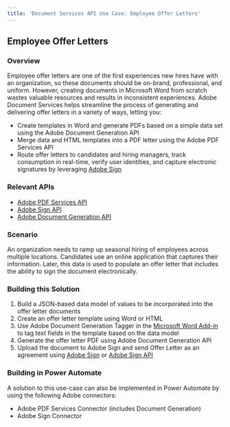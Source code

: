 ```yaml
---
title: 'Document Services API Use Case: Employee Offer Letters'
---
```


## Employee Offer Letters

### Overview

Employee offer letters are one of the first experiences new hires have with an organization, so these documents should be on-brand, professional, and uniform. However, creating documents in Microsoft Word from scratch wastes valuable resources and results in inconsistent experiences. Adobe Document Services helps streamline the process of generating and delivering offer letters in a variety of ways, letting you:

* Create templates in Word and generate PDFs based on a simple data set using the Adobe Document Generation API
* Merge data and HTML templates into a PDF letter using the Adobe PDF Services API
* Route offer letters to candidates and hiring managers, track consumption in real-time, verify user identities, and capture electronic signatures by leveraging [Adobe Sign](https://acrobat.adobe.com/us/en/sign.html)

### Relevant APIs

* [Adobe PDF Services API](/src/pages/apis/pdf-services.md)
* [Adobe Sign API](https://www.adobe.io/apis/documentcloud/sign.html)
* [Adobe Document Generation API](/src/pages/apis/doc-generation.md)

### Scenario

An organization needs to ramp up seasonal hiring of employees across multiple locations. Candidates use an online application that captures their information. Later, this data is used to populate an offer letter that includes the ability to sign the document electronically.

### Building this Solution

1. Build a JSON-based data model of values to be incorporated into the offer letter documents
2. Create an offer letter template using Word or HTML
3. Use Adobe Document Generation Tagger in the [Microsoft Word Add-in](https://appsource.microsoft.com/en-us/product/office/WA104380526?tab=Overview) to tag text fields in the template based on the data model
4. Generate the offer letter PDF using Adobe Document Generation API
5. Upload the document to Adobe Sign and send Offer Letter as an agreement using [Adobe Sign](https://acrobat.adobe.com/us/en/sign.html) or [Adobe Sign API](https://www.adobe.io/apis/documentcloud/sign/docs.html)

### Building in Power Automate

A solution to this use-case can also be implemented in Power Automate by using the following Adobe connectors:

* Adobe PDF Services Connector (includes Document Generation)
* Adobe Sign Connector
